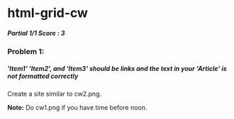 # html-grid-cw
##### Partial 1/1 Score : 3
### Problem 1:
##### 'Item1' 'Item2', and 'Item3' should be links and the text in your 'Article' is not formatted correctly 
Create a site similar to cw2.png.

<strong>Note:</strong> Do cw1.png if you have time before noon.

